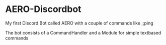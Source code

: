 # AERO-Discordbot
My first Discord Bot called AERO with a couple of commands like ;;ping

The bot consists of a CommandHandler and a Module for simple textbased commands
